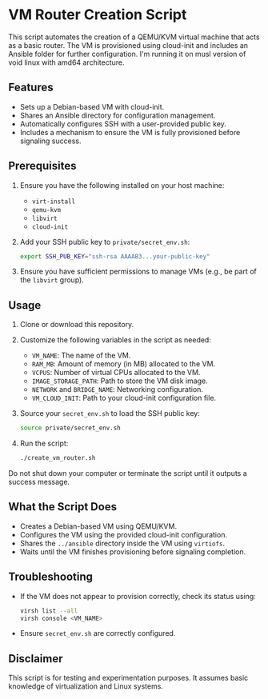 # VM Router Creation Script

This script automates the creation of a QEMU/KVM virtual machine that acts as a basic router. The VM is provisioned using cloud-init and includes an Ansible folder for further configuration.
I'm running it on musl version of void linux with amd64 architecture.

## Features
- Sets up a Debian-based VM with cloud-init.
- Shares an Ansible directory for configuration management.
- Automatically configures SSH with a user-provided public key.
- Includes a mechanism to ensure the VM is fully provisioned before signaling success.

## Prerequisites
1. Ensure you have the following installed on your host machine:
   - `virt-install`
   - `qemu-kvm`
   - `libvirt`
   - `cloud-init`
2. Add your SSH public key to `private/secret_env.sh`:

   ```bash
   export SSH_PUB_KEY="ssh-rsa AAAAB3...your-public-key"
   ```
3. Ensure you have sufficient permissions to manage VMs (e.g., be part of the `libvirt` group).

## Usage
1. Clone or download this repository.
2. Customize the following variables in the script as needed:
   - `VM_NAME`: The name of the VM.
   - `RAM_MB`: Amount of memory (in MB) allocated to the VM.
   - `VCPUS`: Number of virtual CPUs allocated to the VM.
   - `IMAGE_STORAGE_PATH`: Path to store the VM disk image.
   - `NETWORK` and `BRIDGE_NAME`: Networking configuration.
   - `VM_CLOUD_INIT`: Path to your cloud-init configuration file.
3. Source your `secret_env.sh` to load the SSH public key:

   ```bash
   source private/secret_env.sh
   ```

4. Run the script:

   ```bash
   ./create_vm_router.sh
   ```

Do not shut down your computer or terminate the script until it outputs a success message.

## What the Script Does
- Creates a Debian-based VM using QEMU/KVM.
- Configures the VM using the provided cloud-init configuration.
- Shares the `../ansible` directory inside the VM using `virtiofs`.
- Waits until the VM finishes provisioning before signaling completion.

## Troubleshooting
- If the VM does not appear to provision correctly, check its status using:

  ```bash
  virsh list --all
  virsh console <VM_NAME>
  ```

- Ensure `secret_env.sh` are correctly configured.

## Disclaimer
This script is for testing and experimentation purposes. It assumes basic knowledge of virtualization and Linux systems.
